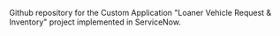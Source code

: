 Github repository for the Custom Application "Loaner Vehicle Request & Inventory" project implemented in ServiceNow.
